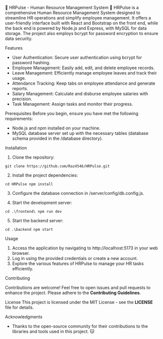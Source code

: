 💯 HRPulse - Human Resource Management System 💯
HRPulse is a comprehensive Human Resource Management System designed to streamline HR operations and simplify employee management. It offers a user-friendly interface built with React and Bootstrap on the front end, while the back end is powered by Node.js and Express, with MySQL for data storage. The project also employs bcrypt for password encryption to ensure data security.

Features

* User Authentication: Secure user authentication using bcrypt for password hashing.
* Employee Management: Easily add, edit, and delete employee records.
* Leave Management: Efficiently manage employee leaves and track their usage.
* Attendance Tracking: Keep tabs on employee attendance and generate reports.
* Salary Management: Calculate and disburse employee salaries with precision.
* Task Management: Assign tasks and monitor their progress.


Prerequisites
Before you begin, ensure you have met the following requirements:

* Node.js and npm installed on your machine.
* MySQL database server set up with the necessary tables (database schema provided in the /database directory).

Installation

1. Clone the repository:

`git clone https://github.com/Raz4546/HRPulse.git`

2. Install the project dependencies:

`cd HRPulse
npm install`

3. Configure the database connection in /server/config/db.config.js.

4. Start the development server:

`cd .\frontend\
npm run dev`

5. Start the backend server:

`cd .\backend
npm start`


Usage

1. Access the application by navigating to http://localhost:5173 in your web browser.
2. Log in using the provided credentials or create a new account.
3. Explore the various features of HRPulse to manage your HR tasks efficiently.

Contributing

Contributions are welcome! Feel free to open issues and pull requests to enhance the project. Please adhere to the **__Contributing Guidelines__**.

License
This project is licensed under the MIT License - see the __**LICENSE**__ file for details.

Acknowledgments
* Thanks to the open-source community for their contributions to the libraries and tools used in this project. 😽
